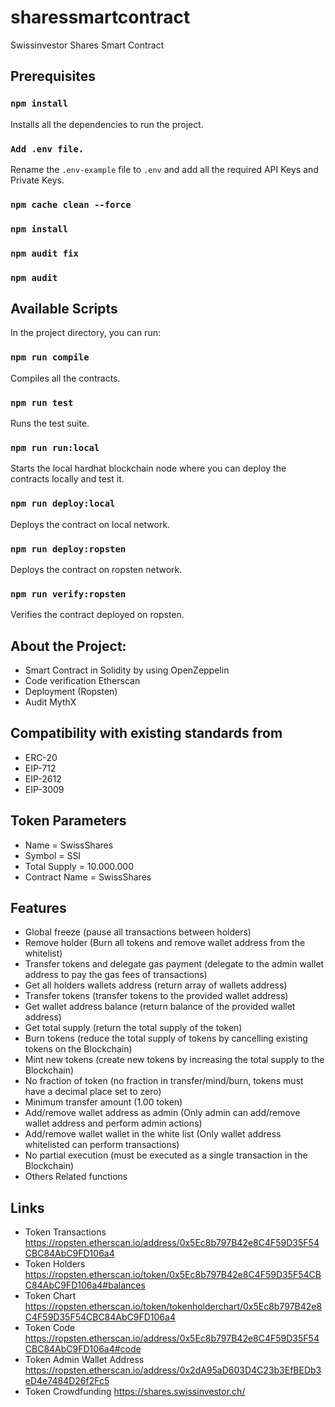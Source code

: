 # sharessmartcontract
Swissinvestor Shares Smart Contract

## Prerequisites

### `npm install`

Installs all the dependencies to run the project.

### `Add .env file.`

Rename the `.env-example` file to `.env` and add all the required API Keys and Private Keys.

### `npm cache clean --force`
### `npm install`
### `npm audit fix`
### `npm audit`

## Available Scripts

In the project directory, you can run:

### `npm run compile`

Compiles all the contracts.

### `npm run test`

Runs the test suite.

### `npm run run:local`

Starts the local hardhat blockchain node where you can deploy the contracts locally and test it.

### `npm run deploy:local`

Deploys the contract on local network. 

### `npm run deploy:ropsten`

Deploys the contract on ropsten network.

### `npm run verify:ropsten`

Verifies the contract deployed on ropsten.


## About the Project:
- Smart Contract in Solidity by using OpenZeppelin
- Code verification Etherscan
- Deployment (Ropsten)
- Audit MythX

## Compatibility with existing standards from 
- ERC-20
- EIP-712
- EIP-2612
- EIP-3009

## Token Parameters
- Name = SwissShares
- Symbol = SSI
- Total Supply = 10.000.000
- Contract Name = SwissShares

## Features
- Global freeze (pause all transactions between holders)
- Remove holder (Burn all tokens and remove wallet address from the whitelist)
- Transfer tokens and delegate gas payment (delegate to the admin wallet address to pay the gas fees of transactions)
- Get all holders wallets address (return array of wallets address)
- Transfer tokens (transfer tokens to the provided wallet address)
- Get wallet address balance (return balance of the provided wallet address)
- Get total supply (return the total supply of the token)
- Burn tokens (reduce the total supply of tokens by cancelling existing tokens on the Blockchain)
- Mint new tokens (create new tokens by increasing the total supply to the Blockchain)
- No fraction of token (no fraction in transfer/mind/burn, tokens must have a decimal place set to zero)
- Minimum transfer amount (1.00 token)
- Add/remove wallet address as admin (Only admin can add/remove wallet address and perform admin actions)
- Add/remove wallet wallet in the white list (Only wallet address whitelisted can perform transactions)
- No partial execution (must be executed as a single transaction in the Blockchain)
- Others Related functions

## Links
- Token Transactions https://ropsten.etherscan.io/address/0x5Ec8b797B42e8C4F59D35F54CBC84AbC9FD106a4
- Token Holders https://ropsten.etherscan.io/token/0x5Ec8b797B42e8C4F59D35F54CBC84AbC9FD106a4#balances
- Token Chart https://ropsten.etherscan.io/token/tokenholderchart/0x5Ec8b797B42e8C4F59D35F54CBC84AbC9FD106a4
- Token Code https://ropsten.etherscan.io/address/0x5Ec8b797B42e8C4F59D35F54CBC84AbC9FD106a4#code
- Token Admin Wallet Address https://ropsten.etherscan.io/address/0x2dA95aD603D4C23b3EfBEDb3eD4e7484D26f2Fc5
- Token Crowdfunding https://shares.swissinvestor.ch/ 
